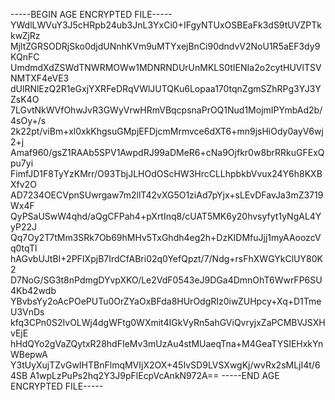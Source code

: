 -----BEGIN AGE ENCRYPTED FILE-----
YWdlLWVuY3J5cHRpb24ub3JnL3YxCi0+IFgyNTUxOSBEaFk3dS9tUVZPTkkwZjRz
MjltZGRSODRjSko0djdUNnhKVm9uMTYxejBnCi90dndvV2NoU1R5aEF3dy9KQnFC
UmdmdXdZSWdTNWRMOWw1MDNRNDUrUnMKLS0tIENIa2o2cytHUVlTSVNMTXF4eVE3
dUlRNlEzQ2R1eGxjYXRFeDRqVWlJUTQKu6Lopaa170tqnZgmSZhRPg3YJ3YZsK4O
7LGvtNkWVfOhwJvR3GWyVrwHRmVBqcpsnaPrOQ1Nud1MojmIPYmbAd2b/4sOy+/s
2k22pt/viBm+xl0xkKhgsuGMpjEFDjcmMrmvce6dXT6+mn9jsHiOdy0ayV6wj2+j
Amaf960/gsZ1RAAb5SPV1AwpdRJ99aDMeR6+cNa9Ojfkr0w8brRRkuGFExQpu7yi
FimfJD1F8TyYzKMrr/O93TbjJLHOdOScHW3HrcCLLhpbkbVvux24Y6h8KXBXfv2O
AD7234OECVpnSUwrgaw7m2llT42vXG5O1ziAd7pYjx+sLEvDFavJa3mZ3719Wx4F
QyPSaUSwW4qhd/aQgCFPah4+pXrtInq8/cUAT5MK6y20hvsyfyt1yNgAL4YyP22J
Qq7Oy2T7tMm3SRk7Ob69hMHv5TxGhdh4eg2h+DzKIDMfuJjj1myAAoozcVq0tqTl
hAGvbUJtBI+2PFIXpjB7IrdCfABri02q0YefQpzt/7/Ndg+rsFhXWGYkClUY80K2
D7NoG/SG3t8nPdmgDYvpXKO/Le2VdF0543eJ9DGa4DmnOhT6WwrFP6SU4Kb42wdb
YBvbsYy2oAcPOePUTu0OrZYaOxBFda8HUrOdgRIz0iwZUHpcy+Xq+D1TmeU3VnDs
kfq3CPn0S2IvOLWj4dgWFtg0WXmit4IGkVyRn5ahGViQvryjxZaPCMBVJSXHvEjE
hHdQYo2gVaZQytxR28hdFIeMv3mUzAu4stMUaeqTna+M4GeaTYSIEHxkYnWBepwA
Y3tUyXujTZvGwIHTBnFlmqMVIjX2OX+45IvSD9LVSXwgKj/wvRx2sMLjI4t/64SB
A1wpLzPuPs2hq2Y3J9pFlEcpVcAnkN972A==
-----END AGE ENCRYPTED FILE-----
